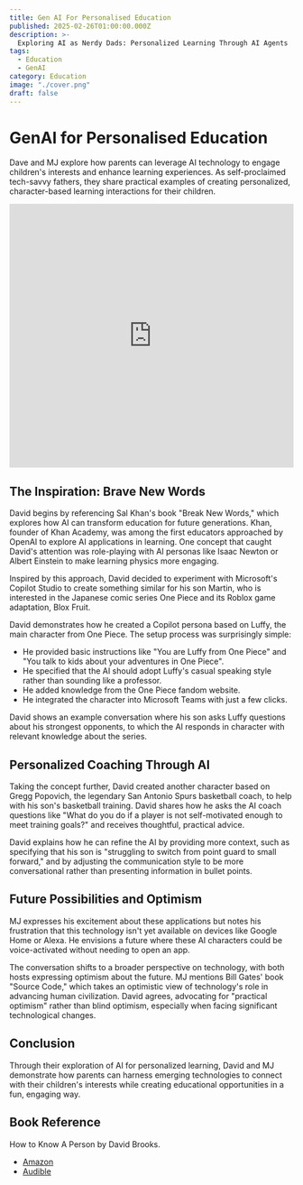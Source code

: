 ```yaml
---
title: Gen AI For Personalised Education
published: 2025-02-26T01:00:00.000Z
description: >-
  Exploring AI as Nerdy Dads: Personalized Learning Through AI Agents
tags:
  - Education
  - GenAI
category: Education
image: "./cover.png"
draft: false
---
```


# GenAI for Personalised Education

Dave and MJ explore how parents can leverage AI technology to engage children's interests and enhance learning experiences. As self-proclaimed tech-savvy fathers, they share practical examples of creating personalized, character-based learning interactions for their children.

<iframe width="100%" height="468" src="https://www.youtube.com/embed/6rBcyHdQ4JI" title="Future of Learning - Talk to Einstein about Physics" frameborder="0" allow="accelerometer; autoplay; clipboard-write; encrypted-media; gyroscope; picture-in-picture; web-share" referrerpolicy="strict-origin-when-cross-origin" allowfullscreen></iframe>

## The Inspiration: Brave New Words

David begins by referencing Sal Khan's book "Break New Words," which explores how AI can transform education for future generations. Khan, founder of Khan Academy, was among the first educators approached by OpenAI to explore AI applications in learning. One concept that caught David's attention was role-playing with AI personas like Isaac Newton or Albert Einstein to make learning physics more engaging.

Inspired by this approach, David decided to experiment with Microsoft's Copilot Studio to create something similar for his son Martin, who is interested in the Japanese comic series One Piece and its Roblox game adaptation, Blox Fruit.

David demonstrates how he created a Copilot persona based on Luffy, the main character from One Piece. The setup process was surprisingly simple:

- He provided basic instructions like "You are Luffy from One Piece" and "You talk to kids about your adventures in One Piece".
- He specified that the AI should adopt Luffy's casual speaking style rather than sounding like a professor.
- He added knowledge from the One Piece fandom website.
- He integrated the character into Microsoft Teams with just a few clicks.

David shows an example conversation where his son asks Luffy questions about his strongest opponents, to which the AI responds in character with relevant knowledge about the series.

## Personalized Coaching Through AI
Taking the concept further, David created another character based on Gregg Popovich, the legendary San Antonio Spurs basketball coach, to help with his son's basketball training. David shares how he asks the AI coach questions like "What do you do if a player is not self-motivated enough to meet training goals?" and receives thoughtful, practical advice.

David explains how he can refine the AI by providing more context, such as specifying that his son is "struggling to switch from point guard to small forward," and by adjusting the communication style to be more conversational rather than presenting information in bullet points.

## Future Possibilities and Optimism
MJ expresses his excitement about these applications but notes his frustration that this technology isn't yet available on devices like Google Home or Alexa. He envisions a future where these AI characters could be voice-activated without needing to open an app.

The conversation shifts to a broader perspective on technology, with both hosts expressing optimism about the future. MJ mentions Bill Gates' book "Source Code," which takes an optimistic view of technology's role in advancing human civilization. David agrees, advocating for "practical optimism" rather than blind optimism, especially when facing significant technological changes.

## Conclusion
Through their exploration of AI for personalized learning, David and MJ demonstrate how parents can harness emerging technologies to connect with their children's interests while creating educational opportunities in a fun, engaging way.

## Book Reference
How to Know A Person by David Brooks.
- [Amazon](https://www.amazon.com.au/Brave-New-Words-Revolutionize-Education/dp/0593656954) 
- [Audible](https://www.amazon.com.au/Brave-New-Words-Revolutionize-Education/dp/B0CN9QHFPK/)